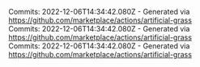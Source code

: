 Commits: 2022-12-06T14:34:42.080Z - Generated via https://github.com/marketplace/actions/artificial-grass
<br>
Commits: 2022-12-06T14:34:42.080Z - Generated via https://github.com/marketplace/actions/artificial-grass
<br>
Commits: 2022-12-06T14:34:42.080Z - Generated via https://github.com/marketplace/actions/artificial-grass
<br>
